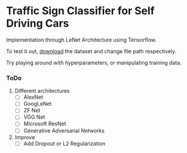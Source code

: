 # Traffic Sign Classifier for Self Driving Cars

Implementation through LeNet Architecture using Tensorflow.

To test it out, [download](https://d17h27t6h515a5.cloudfront.net/topher/2017/February/5898cd6f_traffic-signs-data/traffic-signs-data.zip) the dataset and change file path respectively.

Try playing around with hyperparameters, or manipulating training data.

### ToDo

1. Different architectures
    - [ ] AlexNet
    - [ ] GoogLeNet
    - [ ] ZF Net
    - [ ] VGG Net
    - [ ] Microsoft ResNet
    - [ ] Generative Adversarial Networks
2. Improve
    - [ ] Add Dropout or L2 Regularization
